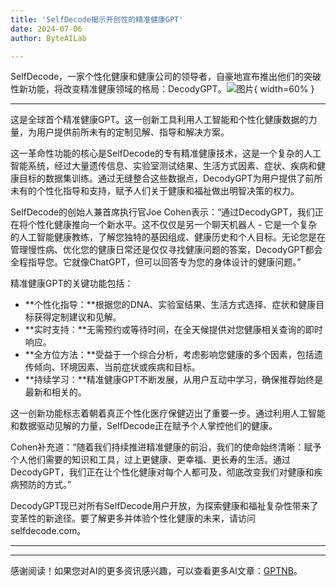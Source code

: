```yaml
---
title: 'SelfDecode揭示开创性的精准健康GPT'
date: 2024-07-06
author: ByteAILab

---
```


SelfDecode，一家个性化健康和健康公司的领导者，自豪地宣布推出他们的突破性新功能，将改变精准健康领域的格局：DecodyGPT。![图片](https://ai-techpark.com/wp-content/uploads/2024/07/SelfDecode-960x540.jpg){ width=60% }

---
这是全球首个精准健康GPT。这一创新工具利用人工智能和个性化健康数据的力量，为用户提供前所未有的定制见解、指导和解决方案。

这一革命性功能的核心是SelfDecode的专有精准健康技术，这是一个复杂的人工智能系统，经过大量遗传信息、实验室测试结果、生活方式因素、症状、疾病和健康目标的数据集训练。通过无缝整合这些数据点，DecodyGPT为用户提供了前所未有的个性化指导和支持，赋予人们关于健康和福祉做出明智决策的权力。

SelfDecode的创始人兼首席执行官Joe Cohen表示：“通过DecodyGPT，我们正在将个性化健康推向一个新水平。这不仅仅是另一个聊天机器人 - 它是一个复杂的人工智能健康教练，了解您独特的基因组成、健康历史和个人目标。无论您是在管理慢性病、优化您的健康日常还是仅仅寻找健康问题的答案，DecodyGPT都会全程指导您。它就像ChatGPT，但可以回答专为您的身体设计的健康问题。”

精准健康GPT的关键功能包括：
- **个性化指导：**根据您的DNA、实验室结果、生活方式选择、症状和健康目标获得定制建议和见解。
- **实时支持：**无需预约或等待时间，在全天候提供对您健康相关查询的即时响应。
- **全方位方法：**受益于一个综合分析，考虑影响您健康的多个因素，包括遗传倾向、环境因素、当前症状或疾病和目标。
- **持续学习：**精准健康GPT不断发展，从用户互动中学习，确保推荐始终是最新和相关的。

这一创新功能标志着朝着真正个性化医疗保健迈出了重要一步。通过利用人工智能和数据驱动见解的力量，SelfDecode正在赋予个人掌控他们的健康。

Cohen补充道：“随着我们持续推进精准健康的前沿，我们的使命始终清晰：赋予个人他们需要的知识和工具，过上更健康、更幸福、更长寿的生活。通过DecodyGPT，我们正在让个性化健康对每个人都可及，彻底改变我们对健康和疾病预防的方式。”

DecodyGPT现已对所有SelfDecode用户开放，为探索健康和福祉复杂性带来了变革性的新途径。要了解更多并体验个性化健康的未来，请访问selfdecode.com。


---
---
感谢阅读！如果您对AI的更多资讯感兴趣，可以查看更多AI文章：[GPTNB](https://gptnb.com)。